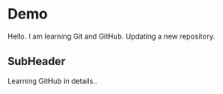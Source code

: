 # Demo

Hello. I am learning Git and GitHub.
Updating a new repository.

## SubHeader

Learning GitHub in details..